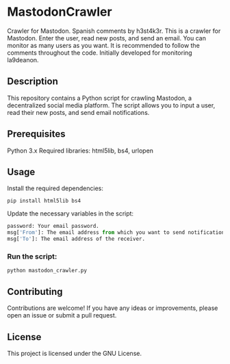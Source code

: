 # MastodonCrawler
Crawler for Mastodon. Spanish comments by h3st4k3r.
This is a crawler for Mastodon. Enter the user, read new posts, and send an email.
You can monitor as many users as you want. It is recommended to follow the comments throughout the code.
Initially developed for monitoring la9deanon.

## Description
This repository contains a Python script for crawling Mastodon, a decentralized social media platform. The script allows you to input a user, read their new posts, and send email notifications.

## Prerequisites
Python 3.x
Required libraries: html5lib, bs4, urlopen

## Usage
Install the required dependencies:

`pip install html5lib bs4`

Update the necessary variables in the script:

```python
password: Your email password.
msg['From']: The email address from which you want to send notifications.
msg['To']: The email address of the receiver.
```

### Run the script:

`python mastodon_crawler.py`

## Contributing
Contributions are welcome! If you have any ideas or improvements, please open an issue or submit a pull request.

## License
This project is licensed under the GNU License.
